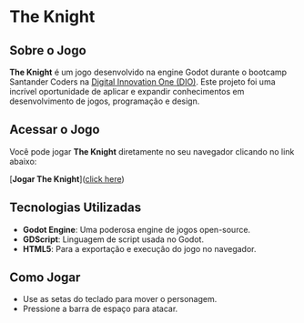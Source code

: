 # The Knight


## Sobre o Jogo

**The Knight** é um jogo desenvolvido na engine Godot durante o bootcamp Santander Coders na [Digital Innovation One (DIO)](https://www.dio.me/). Este projeto foi uma incrível oportunidade de aplicar e expandir conhecimentos em desenvolvimento de jogos, programação e design.

## Acessar o Jogo

Você pode jogar **The Knight** diretamente no seu navegador clicando no link abaixo:

[**Jogar The Knight**]([click here](https://samylle-rose.itch.io/the-knight))

## Tecnologias Utilizadas

- **Godot Engine**: Uma poderosa engine de jogos open-source.
- **GDScript**: Linguagem de script usada no Godot.
- **HTML5**: Para a exportação e execução do jogo no navegador.

## Como Jogar

- Use as setas do teclado para mover o personagem.
- Pressione a barra de espaço para atacar.

